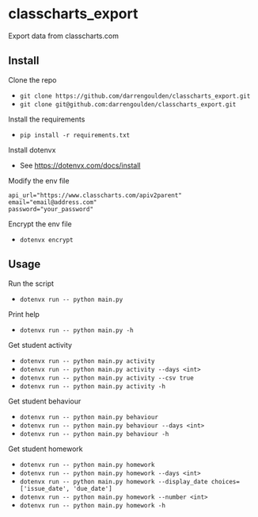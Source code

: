 # classcharts_export
Export data from classcharts.com

## Install
Clone the repo
 - `git clone https://github.com/darrengoulden/classcharts_export.git`
 - `git clone git@github.com:darrengoulden/classcharts_export.git`

Install the requirements
- `pip install -r requirements.txt`

Install dotenvx
- See https://dotenvx.com/docs/install

Modify the env file
```
api_url="https://www.classcharts.com/apiv2parent"
email="email@address.com"
password="your_password"
```

Encrypt the env file
- `dotenvx encrypt`

## Usage

Run the script
- `dotenvx run -- python main.py`

Print help
- `dotenvx run -- python main.py -h`

Get student activity
- `dotenvx run -- python main.py activity`
- `dotenvx run -- python main.py activity --days <int>`
- `dotenvx run -- python main.py activity --csv true`
- `dotenvx run -- python main.py activity -h`

Get student behaviour
- `dotenvx run -- python main.py behaviour`
- `dotenvx run -- python main.py behaviour --days <int>`
- `dotenvx run -- python main.py behaviour -h`

Get student homework
- `dotenvx run -- python main.py homework`
- `dotenvx run -- python main.py homework --days <int>`
- `dotenvx run -- python main.py homework --display_date choices=['issue_date', 'due_date']`
- `dotenvx run -- python main.py homework --number <int>`
- `dotenvx run -- python main.py homework -h`
